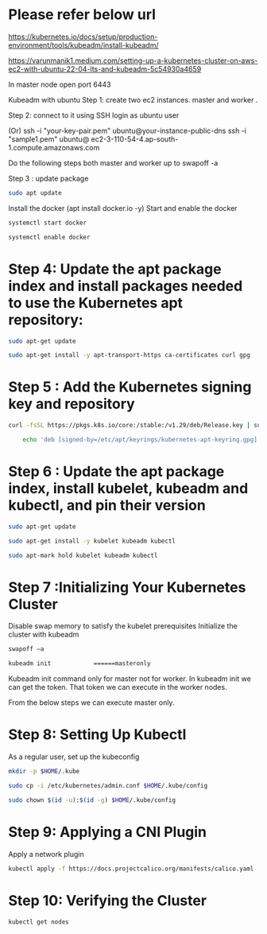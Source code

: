 
# Please refer below url

https://kubernetes.io/docs/setup/production-environment/tools/kubeadm/install-kubeadm/

https://varunmanik1.medium.com/setting-up-a-kubernetes-cluster-on-aws-ec2-with-ubuntu-22-04-lts-and-kubeadm-5c54930a4659

In master node open port 6443

Kubeadm with ubuntu
Step 1: create two ec2 instances. master and worker .

Step 2: connect to it using SSH
login as ubuntu user
 
(Or) 
ssh -i "your-key-pair.pem" ubuntu@your-instance-public-dns
ssh -i "sample1.pem" ubuntu@ ec2-3-110-54-4.ap-south-1.compute.amazonaws.com
 
 
Do the following steps both master and worker up to swapoff -a

Step 3 :
update package 

```sh
sudo apt update 
```
Install the docker  (apt install docker.io -y)
Start and enable the docker
 
```sh
systemctl start docker
```
```sh
systemctl enable docker
```
 
 
 

# Step 4: Update the apt package index and install packages needed to use the Kubernetes apt repository:
```sh
sudo apt-get update
```
```sh
sudo apt-get install -y apt-transport-https ca-certificates curl gpg
```
 
 
# Step 5 : Add the Kubernetes signing key and repository

```sh
curl -fsSL https://pkgs.k8s.io/core:/stable:/v1.29/deb/Release.key | sudo gpg --dearmor -o /etc/apt/keyrings/kubernetes-apt-keyring.gpg
```
```sh
	echo 'deb [signed-by=/etc/apt/keyrings/kubernetes-apt-keyring.gpg] https://pkgs.k8s.io/core:/stable:/v1.29/deb/ /' | sudo tee /etc/apt/sources.list.d/kubernetes.list
```

 

# Step 6 : Update the apt package index, install kubelet, kubeadm and kubectl, and pin their version
```sh
sudo apt-get update
```
```sh
sudo apt-get install -y kubelet kubeadm kubectl
```
```sh
sudo apt-mark hold kubelet kubeadm kubectl
``` 
 
# Step 7 :Initializing Your Kubernetes Cluster
Disable swap memory to satisfy the kubelet prerequisites
Initialize the cluster with kubeadm

```sh
swapoff –a
```
```sh
kubeadm init            ======masteronly
``` 
Kubeadm init command  only for master not for worker.
In kubeadm init we can get the token. That token we can execute in the worker nodes.
 
 

From the below steps we can execute master only. 
# Step 8: Setting Up Kubectl
As a regular user, set up the kubeconfig

```sh
mkdir -p $HOME/.kube
```
```sh
sudo cp -i /etc/kubernetes/admin.conf $HOME/.kube/config
```
```sh
sudo chown $(id -u):$(id -g) $HOME/.kube/config
```

# Step 9: Applying a CNI Plugin
Apply a network plugin 
```sh
kubectl apply -f https://docs.projectcalico.org/manifests/calico.yaml
``` 
# Step 10: Verifying the Cluster
```sh
kubectl get nodes
``` 

